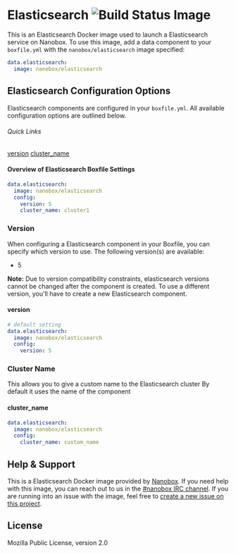# Elasticsearch ![Build Status Image](https://travis-ci.org/nanobox-io/nanobox-docker-elasticsearch.svg)
This is an Elasticsearch Docker image used to launch a Elasticsearch service on Nanobox. To use this image, add a data component to your `boxfile.yml` with the `nanobox/elasticsearch` image specified:

```yaml
data.elasticsearch:
  image: nanobox/elasticsearch
```

## Elasticsearch Configuration Options
Elasticsearch components are configured in your `boxfile.yml`. All available configuration options are outlined below.

###### Quick Links
[version](#version)
[cluster\_name](#cluster-name)

#### Overview of Elasticsearch Boxfile Settings
```yaml
data.elasticsearch:
  image: nanobox/elasticsearch
  config:
    version: 5
    cluster_name: cluster1
```

### Version
When configuring a Elasticsearch component in your Boxfile, you can specify which version to use. The following version(s) are available:

- 5

**Note:** Due to version compatibility constraints, elasticsearch versions cannot be changed after the component is created. To use a different version, you'll have to create a new Elasticsearch component.

#### version
```yaml
# default setting
data.elasticsearch:
  image: nanobox/elasticsearch
  config:
    version: 5
```

### Cluster Name
This allows you to give a custom name to the Elasticsearch cluster
By default it uses the name of the component

#### cluster\_name
```yaml
data.elasticsearch:
  image: nanobox/elasticsearch
  config:
    cluster_name: custom_name
```

## Help & Support
This is a Elasticsearch Docker image provided by [Nanobox](http://nanobox.io). If you need help with this image, you can reach out to us in the [#nanobox IRC channel](http://webchat.freenode.net/?channels=nanobox). If you are running into an issue with the image, feel free to [create a new issue on this project](https://github.com/nanobox-io/nanobox-docker-elasticsearch/issues/new).

## License

Mozilla Public License, version 2.0
